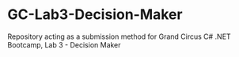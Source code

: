 # GC-Lab3-Decision-Maker
Repository acting as a submission method for Grand Circus C# .NET Bootcamp, Lab 3 - Decision Maker
